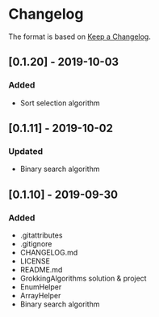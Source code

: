 # Changelog

The format is based on [Keep a Changelog](https://keepachangelog.com/en/1.0.0/).

## [0.1.20] - 2019-10-03
### Added
- Sort selection algorithm

## [0.1.11] - 2019-10-02
### Updated
- Binary search algorithm

## [0.1.10] - 2019-09-30
### Added
- .gitattributes
- .gitignore
- CHANGELOG.md
- LICENSE
- README.md
- GrokkingAlgorithms solution & project
- EnumHelper
- ArrayHelper
- Binary search algorithm
